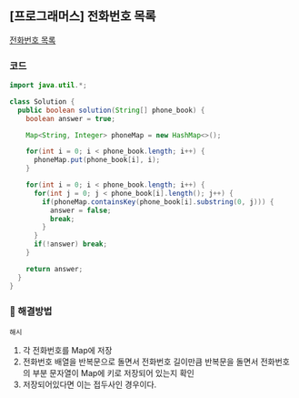 ## [프로그래머스] 전화번호 목록

[전화번호 목록](https://school.programmers.co.kr/learn/courses/30/lessons/42577)

### 코드

```java
import java.util.*;

class Solution {
  public boolean solution(String[] phone_book) {
    boolean answer = true;

    Map<String, Integer> phoneMap = new HashMap<>();

    for(int i = 0; i < phone_book.length; i++) {
      phoneMap.put(phone_book[i], i);
    }

    for(int i = 0; i < phone_book.length; i++) {
      for(int j = 0; j < phone_book[i].length(); j++) {
        if(phoneMap.containsKey(phone_book[i].substring(0, j))) {
          answer = false;
          break;
        }
      }
      if(!answer) break;
    }

    return answer;
  }
}
```

### 📖 해결방법

`해시`

1. 각 전화번호를 Map에 저장
2. 전화번호 배열을 반복문으로 돌면서 전화번호 길이만큼 반복문을 돌면서 전화번호의 부분 문자열이 Map에 키로 저장되어 있는지 확인
3. 저장되어있다면 이는 접두사인 경우이다.